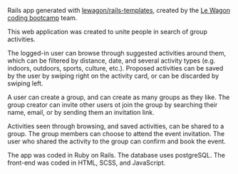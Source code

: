 Rails app generated with [lewagon/rails-templates](https://github.com/lewagon/rails-templates), created by the [Le Wagon coding bootcamp](https://www.lewagon.com) team.

This web application was created to unite people in search of group activities.

The logged-in user can browse through suggested activities around them, which can be filtered by distance, date, and several activity types (e.g. indoors, outdoors, sports, culture, etc.).
Proposed activities can be saved by the user by swiping right on the activity card, or can be discarded by swiping left. 

A user can create a group, and can create as many groups as they like. The group creator can invite other users ot join the group by searching their name, email, or by sending them an invitation link.

Activities seen through browsing, and saved activities, can be shared to a group. The group members can choose to attend the event invitation. The user who shared the activity to the group can confirm and book the event.


The app was coded in Ruby on Rails. The database uses postgreSQL. The front-end was coded in HTML, SCSS, and JavaScript. 
